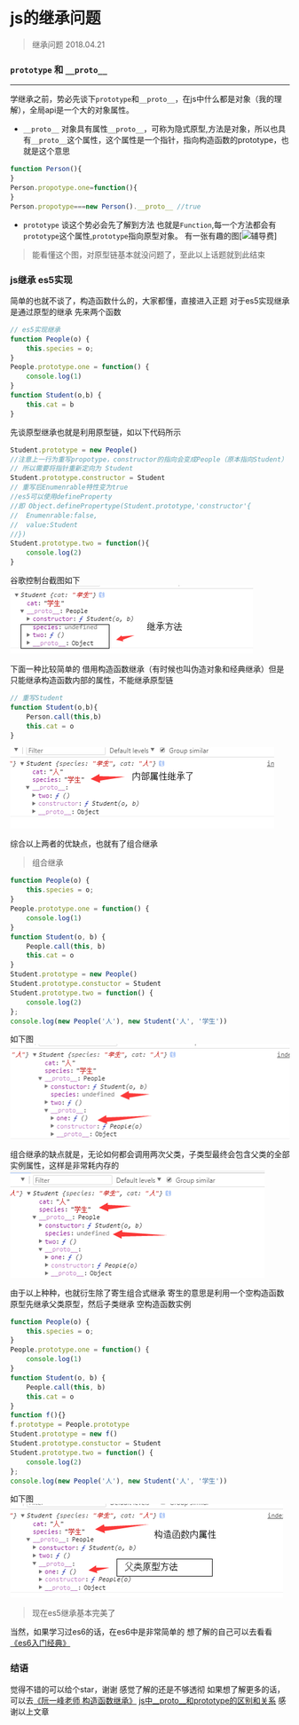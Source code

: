 # js的继承问题
> 继承问题 2018.04.21

### `prototype` 和 `__proto__`
-----
学继承之前，势必先谈下`prototype`和`__proto__`，在js中什么都是对象（我的理解），全局api是一个大的对象属性。
- `__proto__`
	对象具有属性`__proto__`，可称为隐式原型,方法是对象，所以也具有`__proto__`这个属性，这个属性是一个指针，指向构造函数的prototype，也就是这个意思
	
```javascript
function Person(){
}
Person.propotype.one=function(){
}
Person.propotype===new Person().__proto__ //true
```
	
- `prototype`
	谈这个势必会先了解到方法 也就是`Function`,每一个方法都会有`prototype`这个属性,`prototype`指向原型对象。
	有一张有趣的图[![辅导费](https://pic1.zhimg.com/e83bca5f1d1e6bf359d1f75727968c11_r.jpg)]
	
> 能看懂这个图，对原型链基本就没问题了，至此以上话题就到此结束

### js继承 es5实现
简单的也就不谈了，构造函数什么的，大家都懂，直接进入正题
对于es5实现继承是通过原型的继承
先来两个函数
```javascript
// es5实现继承
function People(o) {
    this.species = o;
}
People.prototype.one = function() {
    console.log(1)
}
function Student(o,b) {
    this.cat = b
}
```
先谈原型继承也就是利用原型链，如以下代码所示
```javascript
Student.prototype = new People() 
//注意上一行为重写propotype，constructor的指向会变成People（原本指向Student）
// 所以需要将指针重新定向为 Student
Student.prototype.constructor = Student
// 重写后Enumenrable特性变为true
//es5可以使用defineProperty
//即 Object.definePropertype(Student.prototype,'constructor'{
//	Enumenrable:false,
//	value:Student
//})
Student.prototype.two = function(){
	console.log(2)
}
```
谷歌控制台截图如下
![1](./img/one.png)


下面一种比较简单的 借用构造函数继承（有时候也叫伪造对象和经典继承）但是只能继承构造函数内部的属性，不能继承原型链
```javascript
// 重写Student
function Student(o,b){
	Person.call(this,b)
	this.cat = o
}
```
![1](./img/two.png)

综合以上两者的优缺点，也就有了组合继承
> 组合继承

```javascript
function People(o) {
    this.species = o;
}
People.prototype.one = function() {
    console.log(1)
}
function Student(o, b) {
    People.call(this, b)
    this.cat = o
}
Student.prototype = new People()
Student.prototype.constuctor = Student
Student.prototype.two = function() {
    console.log(2)
};
console.log(new People('人'), new Student('人', '学生'))
```
如下图
![](./img/three.png)

组合继承的缺点就是，无论如何都会调用两次父类，子类型最终会包含父类的全部实例属性，这样是非常耗内存的
![](./img/four.png)

由于以上种种，也就衍生除了寄生组合式继承
寄生的意思是利用一个空构造函数原型先继承父类原型，然后子类继承 空构造函数实例

```javascript
function People(o) {
    this.species = o;
}
People.prototype.one = function() {
    console.log(1)
}
function Student(o, b) {
    People.call(this, b)
    this.cat = o
}
function f(){}
f.prototype = People.prototype
Student.prototype = new f()
Student.prototype.constuctor = Student
Student.prototype.two = function() {
    console.log(2)
};
console.log(new People('人'), new Student('人', '学生'))
```
如下图
![](./img/fifth.png)

>  现在es5继承基本完美了
 
 当然，如果学习过es6的话，在es6中是非常简单的
 想了解的自己可以去看看[《es6入门经典》](http://es6.ruanyifeng.com/ "es6入门经典")
 
###  结语
觉得不错的可以给个star，谢谢
感觉了解的还是不够透彻
如果想了解更多的话，可以去[《阮一峰老师 构造函数继承》](http://www.ruanyifeng.com/blog/2010/05/object-oriented_javascript_inheritance.html "阮一峰老师 构造函数继承")
[js中__proto__和prototype的区别和关系](https://www.zhihu.com/question/34183746 "js中__proto__和prototype的区别和关系")
感谢以上文章
